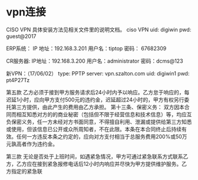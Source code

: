 # vpn连接
CISO VPN
具体安装方法见相关文件里的说明文档。
ciso VPN
uid: digiwin
pwd: guest@2017

ERP系统：
IP 地址：192.168.3.201
用户名：tiptop
密码： 67682309

CR服务器:
IP地址：192.168.3.200 
用户名：administrator
密码：dcms@123

新VPN：（17/06/02）
type: PPTP
server: vpn.szalton.com
uid: digiwin1
pwd: pt4P27Tz


第五款  乙方必须于接到甲方服务请求后24小时内予以响应。乙方怠于响应的，每迟延1小时，应向甲方支付500元的违约金，迟延超过24小时的，甲方有权另行委托第三方提供，由此产生的费用由乙方承担。
第十三条、保密义务：
双方因本合同而相互知悉对方的的商业秘密（包括但不限于经营信息和技术信息）等，均应互负保密义务，任一方未经对方书面同意，不得擅自利用、泄漏或提供给第三方知悉或使用，但该信息已公开或众所周知者，不在此限。本条在本合同终止后持续有效。任何一方违反本条之约定的，应向对方支付相当于总服务费用200%或50万元孰高者作为违约金。

第三款   无论是否处于上班时间，如遇紧急情况，甲方可通过紧急联系方式联系乙方，乙方应在接到紧急报修电话后12小时内响应并尽快为甲方提供维护服务。乙方指定的紧急联